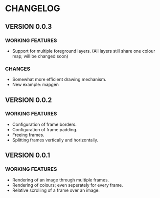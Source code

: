# CHANGELOG

## VERSION 0.0.3

### WORKING FEATURES

- Support for multiple foreground layers.
  (All layers still share one colour map; will be changed soon)

### CHANGES

- Somewhat more efficient drawing mechanism.
- New example: mapgen


## VERSION 0.0.2

### WORKING FEATURES

- Configuration of frame borders.
- Configuration of frame padding.
- Freeing frames.
- Splitting frames vertically and horizontally.


## VERSION 0.0.1

### WORKING FEATURES

- Rendering of an image through multiple frames.
- Rendering of colours; even seperately for every frame.
- Relative scrolling of a frame over an image.

